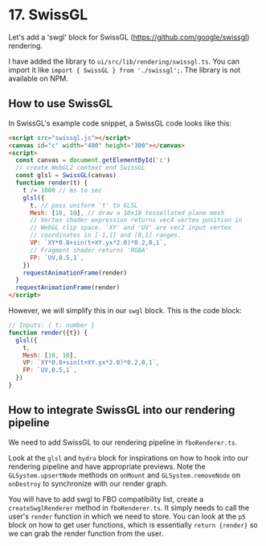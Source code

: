 # 17. SwissGL

Let's add a 'swgl' block for SwissGL (https://github.com/google/swissgl) rendering.

I have added the library to `ui/src/lib/rendering/swissgl.ts`. You can import it like `import { SwissGL } from './swissgl';`. The library is not available on NPM.

## How to use SwissGL

In SwissGL's example code snippet, a SwissGL code looks like this:

```html
<script src="swissgl.js"></script>
<canvas id="c" width="400" height="300"></canvas>
<script>
  const canvas = document.getElementById('c')
  // create WebGL2 context end SwissGL
  const glsl = SwissGL(canvas)
  function render(t) {
    t /= 1000 // ms to sec
    glsl({
      t, // pass uniform 't' to GLSL
      Mesh: [10, 10], // draw a 10x10 tessellated plane mesh
      // Vertex shader expression returns vec4 vertex position in
      // WebGL clip space. 'XY' and 'UV' are vec2 input vertex
      // coordinates in [-1,1] and [0,1] ranges.
      VP: `XY*0.8+sin(t+XY.yx*2.0)*0.2,0,1`,
      // Fragment shader returns 'RGBA'
      FP: `UV,0.5,1`,
    })
    requestAnimationFrame(render)
  }
  requestAnimationFrame(render)
</script>
```

However, we will simplify this in our `swgl` block. This is the code block:

```javascript
// Inputs: { t: number }
function render({t}) {
  glsl({
    t,
    Mesh: [10, 10],
    VP: `XY*0.8+sin(t+XY.yx*2.0)*0.2,0,1`,
    FP: `UV,0.5,1`,
  })
}
```

## How to integrate SwissGL into our rendering pipeline

We need to add SwissGL to our rendering pipeline in `fboRenderer.ts`.

Look at the `glsl` and `hydra` block for inspirations on how to hook into our rendering pipeline and have appropriate previews. Note the `GLSystem.upsertNode` methods on `onMount` and `GLSystem.removeNode` on `onDestroy` to synchronize with our render graph.

You will have to add swgl to FBO compatibility list, create a `createSwglRenderer` method in `fboRenderer.ts`. It simply needs to call the user's `render` function in which we need to store. You can look at the `p5` block on how to get user functions, which is essentially `return {render}` so we can grab the render function from the user.
